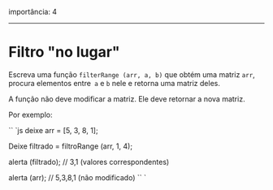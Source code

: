 importância: 4

---

# Filtro "no lugar"

Escreva uma função `filterRange (arr, a, b)` que obtém uma matriz `arr`, procura elementos entre` a` e `b` nele e retorna uma matriz deles.

A função não deve modificar a matriz. Ele deve retornar a nova matriz.

Por exemplo:

`` `js
deixe arr = [5, 3, 8, 1];

Deixe filtrado = filtroRange (arr, 1, 4);

alerta (filtrado); // 3,1 (valores correspondentes)

alerta (arr); // 5,3,8,1 (não modificado)
`` `

